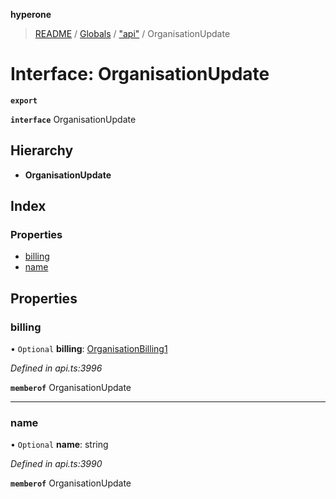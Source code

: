 **hyperone**

> [README](../README.md) / [Globals](../globals.md) / ["api"](../modules/_api_.md) / OrganisationUpdate

# Interface: OrganisationUpdate

**`export`** 

**`interface`** OrganisationUpdate

## Hierarchy

* **OrganisationUpdate**

## Index

### Properties

* [billing](_api_.organisationupdate.md#billing)
* [name](_api_.organisationupdate.md#name)

## Properties

### billing

• `Optional` **billing**: [OrganisationBilling1](_api_.organisationbilling1.md)

*Defined in api.ts:3996*

**`memberof`** OrganisationUpdate

___

### name

• `Optional` **name**: string

*Defined in api.ts:3990*

**`memberof`** OrganisationUpdate
